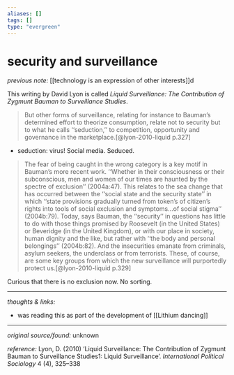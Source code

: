 ```yaml
---
aliases: []
tags: []
type: "evergreen"
---
```


# security and surveillance

_previous note:_ [[technology is an expression of other interests]]d

This writing by David Lyon is called _Liquid Surveillance: The Contribution of Zygmunt Bauman to Surveillance Studies_.

>  But other forms of surveillance, relating for instance to Bauman’s determined effort to theorize consumption, relate not to security but to what he calls ‘‘seduction,’’ to competition, opportunity and governance in the marketplace.[@lyon-2010-liquid p.327]

- seduction: virus! Social media. Seduced. 

> The fear of being caught in the wrong category is a key motif in Bauman’s more recent work. ‘‘Whether in their consciousness or their subconscious, men and women of our times are haunted by the spectre of exclusion’’ (2004a:47). This relates to the sea change that has occurred between the ‘‘social state and the security state’’ in which ‘‘state provisions gradually turned from token’s of citizen’s rights into tools of social exclusion and symptoms…of social stigma’’ (2004b:79). Today, says Bauman, the ‘‘security’’ in questions has little to do with those things promised by Roosevelt (in the United States) or Beveridge (in the United Kingdom), or with our place in society, human dignity and the like, but rather with ‘‘the body and personal belongings’’ (2004b:82). And the insecurities emanate from criminals, asylum seekers, the underclass or from terrorists. These, of course, are some key groups from which the new surveillance will purportedly protect us.[@lyon-2010-liquid p.329]

Curious that there is no exclusion now. No sorting. 


---

_thoughts & links:_

- was reading this as part of the development of [[Lithium dancing]]


---

_original source/found:_ unknown

_reference:_ Lyon, D. (2010) ‘Liquid Surveillance: The Contribution of Zygmunt Bauman to Surveillance Studies1: Liquid Surveillance’. _International Political Sociology_ 4 (4), 325–338
